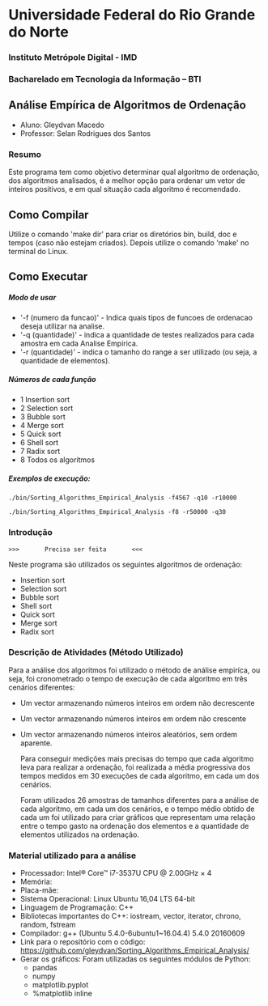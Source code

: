 # Universidade Federal do Rio Grande do Norte
### Instituto Metrópole Digital - IMD
### Bacharelado em Tecnologia da Informação – BTI

## Análise Empírica de Algoritmos de Ordenação

- Aluno: Gleydvan Macedo
- Professor: Selan Rodrigues dos Santos

### Resumo

Este programa tem como objetivo determinar qual algoritmo de ordenação, dos algoritmos analisados, é a melhor opção para ordenar um vetor de inteiros positivos, e em qual situação cada algoritmo é recomendado.

## Como Compilar
Utilize o comando 'make dir' para criar os diretórios bin, build, doc e tempos (caso não estejam criados).
Depois utilize o comando 'make' no terminal do Linux.

## Como Executar

##### Modo de usar
- '-f (numero da funcao)' - Indica quais tipos de funcoes de ordenacao deseja utilizar na analise.
- '-q (quantidade)' - indica a quantidade de testes realizados para cada amostra em cada Analise Empirica.
- '-r (quantidade)' - indica o tamanho do range a ser utilizado (ou seja, a quantidade de elementos).

##### Números de cada função
- 1 Insertion sort
- 2 Selection sort
- 3 Bubble sort
- 4 Merge sort
- 5 Quick sort
- 6 Shell sort
- 7 Radix sort
- 8 Todos os algoritmos

##### Exemplos de execução:
      
    ./bin/Sorting_Algorithms_Empirical_Analysis -f4567 -q10 -r10000
    
    ./bin/Sorting_Algorithms_Empirical_Analysis -f8 -r50000 -q30
        
### Introdução
    >>>       Precisa ser feita       <<<

  Neste programa são utilizados os seguintes algoritmos de ordenação:

  - Insertion sort
  - Selection sort
  - Bubble sort
  - Shell sort
  - Quick sort
  - Merge sort
  - Radix sort

### Descrição de Atividades (Método Utilizado)

  Para a análise dos algoritmos foi utilizado o método de análise empiríca, ou seja, foi cronometrado o tempo de execução de cada algoritmo em três cenários diferentes:

- Um vector armazenando números inteiros em ordem não decrescente
- Um vector armazenando números inteiros em ordem não crescente
- Um vector armazenando números inteiros aleatórios, sem ordem aparente.

  Para conseguir medições mais precisas do tempo que cada algoritmo leva para realizar a ordenação, foi realizada a média progressiva dos tempos medidos em 30 execuções de cada algoritmo, em cada um dos cenários.

  Foram utilizados 26 amostras de tamanhos diferentes para a análise de cada algoritmo, em cada um dos cenários, e o tempo médio obtido de cada um foi utilizado para criar gráficos que representam uma relação entre o tempo gasto na ordenação dos elementos e a quantidade de elementos utilizados na ordenação.

### Material utilizado para a análise

- Processador: Intel® Core™ i7-3537U CPU @ 2.00GHz × 4 
- Memória: 
- Placa-mãe: 
- Sistema Operacional: Linux Ubuntu 16,04 LTS 64-bit
- Linguagem de Programação: C++
- Bibliotecas importantes do C++: iostream, vector, iterator, chrono, random, fstream
- Compilador: g++ (Ubuntu 5.4.0-6ubuntu1~16.04.4) 5.4.0 20160609
- Link para o repositório com o  código: https://github.com/gleydvan/Sorting_Algorithms_Empirical_Analysis/
- Gerar os gráficos:  Foram utilizadas os seguintes módulos de Python:
  - pandas 
  - numpy 
  - matplotlib.pyplot 
  - %matplotlib inline

